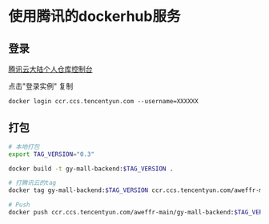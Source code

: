 # 使用腾讯的dockerhub服务

## 登录

[腾讯云大陆个人仓库控制台](https://console.cloud.tencent.com/tcr/instance?rid=1)

点击"登录实例" 复制

`docker login ccr.ccs.tencentyun.com --username=XXXXXX`

## 打包
```bash
# 本地打包
export TAG_VERSION="0.3"

docker build -t gy-mall-backend:$TAG_VERSION .

# 打腾讯云的tag
docker tag gy-mall-backend:$TAG_VERSION ccr.ccs.tencentyun.com/aweffr-main/gy-mall-backend:$TAG_VERSION

# Push
docker push ccr.ccs.tencentyun.com/aweffr-main/gy-mall-backend:$TAG_VERSION
```

